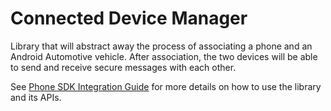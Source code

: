 # Connected Device Manager

Library that will abstract away the process of associating a phone and an
Android Automotive vehicle. After association, the two devices will be able to
send and receive secure messages with each other.

See
[Phone SDK Integration Guide](https://docs.partner.android.com/gas/integrate/companion_app/cd_phone_sdk)
for more details on how to use the library and its APIs.
